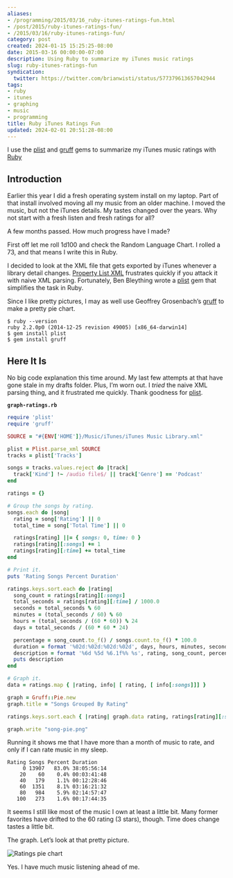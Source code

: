 ```yaml
---
aliases:
- /programming/2015/03/16_ruby-itunes-ratings-fun.html
- /post/2015/ruby-itunes-ratings-fun/
- /2015/03/16/ruby-itunes-ratings-fun/
category: post
created: 2024-01-15 15:25:25-08:00
date: 2015-03-16 00:00:00-07:00
description: Using Ruby to summarize my iTunes music ratings
slug: ruby-itunes-ratings-fun
syndication:
  twitter: https://twitter.com/brianwisti/status/577379613657042944
tags:
- ruby
- itunes
- graphing
- music
- programming
title: Ruby iTunes Ratings Fun
updated: 2024-02-01 20:51:28-08:00
---
```


I use the [plist](https://github.com/bleything/plist) and [gruff](https://github.com/topfunky/gruff) gems to summarize my iTunes music ratings with [Ruby](../../../card/Ruby.md)

## Introduction

Earlier this year I did a fresh operating system install on my laptop. Part of that install involved moving all my music from an older machine. I moved the music, but not the iTunes details. My tastes changed over the years. Why not start with a fresh listen and fresh ratings for all?

A few months passed. How much progress have I made?

First off let me roll 1d100 and check the Random Language Chart. I rolled a 73, and that means I write this in Ruby.

I decided to look at the XML file that gets exported by iTunes whenever a library detail changes. [Property List XML](https://developer.apple.com/legacy/library/documentation/Darwin/Reference/ManPages/man5/plist.5.html) frustrates quickly if you attack it with naive XML parsing. Fortunately, Ben Bleything wrote a [plist](https://github.com/bleything/plist) gem that simplifies the task in Ruby.

Since I like pretty pictures, I may as well use Geoffrey Grosenbach’s [gruff](https://github.com/topfunky/gruff) to make a pretty pie chart.

````
$ ruby --version
ruby 2.2.0p0 (2014-12-25 revision 49005) [x86_64-darwin14]
$ gem install plist
$ gem install gruff
````

## Here It Is

No big code explanation this time around. My last few attempts at that have gone stale in my drafts folder. Plus, I’m worn out. I *tried* the naive XML parsing thing, and it frustrated me quickly. Thank goodness for [plist](https://github.com/bleything/plist).

**`graph-ratings.rb`**

````ruby
require 'plist'
require 'gruff'

SOURCE = "#{ENV['HOME']}/Music/iTunes/iTunes Music Library.xml"

plist = Plist.parse_xml SOURCE
tracks = plist['Tracks']

songs = tracks.values.reject do |track|
  track['Kind'] !~ /audio file$/ || track['Genre'] == 'Podcast'
end

ratings = {}

# Group the songs by rating.
songs.each do |song|
  rating = song['Rating'] || 0
  total_time = song['Total Time'] || 0

  ratings[rating] ||= { songs: 0, time: 0 }
  ratings[rating][:songs] += 1
  ratings[rating][:time] += total_time
end

# Print it.
puts 'Rating Songs Percent Duration'

ratings.keys.sort.each do |rating|
  song_count = ratings[rating][:songs]
  total_seconds = ratings[rating][:time] / 1000.0
  seconds = total_seconds % 60
  minutes = (total_seconds / 60) % 60
  hours = (total_seconds / (60 * 60)) % 24
  days = total_seconds / (60 * 60 * 24)

  percentage = song_count.to_f() / songs.count.to_f() * 100.0
  duration = format '%02d:%02d:%02d:%02d', days, hours, minutes, seconds
  description = format '%6d %5d %6.1f%% %s', rating, song_count, percentage, duration
  puts description
end

# Graph it.
data = ratings.map { |rating, info| [ rating, [ info[:songs]]] }

graph = Gruff::Pie.new
graph.title = "Songs Grouped By Rating"

ratings.keys.sort.each { |rating| graph.data rating, ratings[rating][:songs] }

graph.write "song-pie.png"
````

Running it shows me that I have more than a month of music to rate, and only if I can rate music in my sleep.

````
Rating Songs Percent Duration
     0 13907   83.0% 38:05:56:14
    20    60    0.4% 00:03:41:48
    40   179    1.1% 00:12:28:46
    60  1351    8.1% 03:16:21:32
    80   984    5.9% 02:14:57:47
   100   273    1.6% 00:17:44:35
````

It seems I still like most of the music I own at least a little bit. Many former favorites have drifted to the 60 rating (3 stars), though. Time does change tastes a little bit.

The graph. Let’s look at that pretty picture.

![Ratings pie chart](attachments/img/2015/song-pie.png)

Yes. I have much music listening ahead of me.